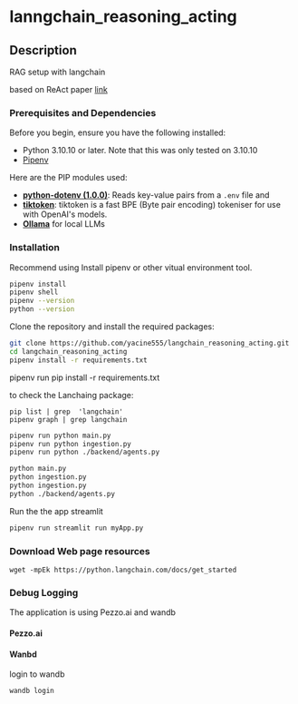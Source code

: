 # lanngchain_reasoning_acting

## Description

RAG setup with langchain

based on ReAct paper [link](https://arxiv.org/abs/2210.03629)

### Prerequisites and Dependencies

Before you begin, ensure you have the following installed:
- Python 3.10.10 or later. Note that this was only tested on 3.10.10
- [Pipenv](https://pipenv.pypa.io/en/latest/) 


Here are the PIP modules used:

- [**python-dotenv (1.0.0)**](https://pypi.org/project/python-dotenv/1.0.0/): Reads key-value pairs from a `.env` file and 
- [**tiktoken**](https://pypi.org/project/tiktoken/): tiktoken is a fast BPE (Byte pair encoding) tokeniser for use with OpenAI's models.
- [**Ollama**](https://ollama.ai/) for local LLMs

### Installation


Recommend using Install pipenv or other vitual environment tool. 

```bash
pipenv install
pipenv shell
pipenv --version
python --version
```


Clone the repository and install the required packages:

```bash
git clone https://github.com/yacine555/langchain_reasoning_acting.git
cd langchain_reasoning_acting
pipenv install -r requirements.txt
```

pipenv run pip install -r requirements.txt

to check the Lanchaing package:

```
pip list | grep  'langchain'
pipenv graph | grep langchain
```

```bash 
pipenv run python main.py
pipenv run python ingestion.py
pipenv run python ./backend/agents.py
```

```bash
python main.py
python ingestion.py
python ingestion.py
python ./backend/agents.py
```

Run the the app streamlit
```bash
pipenv run streamlit run myApp.py
```

### Download Web page resources

```
wget -mpEk https://python.langchain.com/docs/get_started
```


### Debug Logging

The application is using Pezzo.ai and wandb

#### Pezzo.ai

#### Wanbd

login to wandb

```
wandb login
```